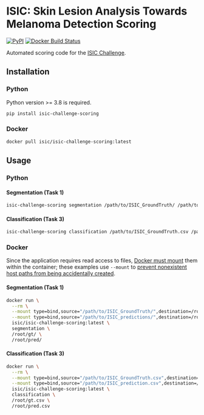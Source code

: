 # ISIC: Skin Lesion Analysis Towards Melanoma Detection Scoring

[![PyPI](https://img.shields.io/pypi/v/isic-challenge-scoring)](https://pypi.org/project/isic-challenge-scoring/)
[![Docker Build Status](https://img.shields.io/docker/build/isic/isic-challenge-scoring)](https://hub.docker.com/r/isic/isic-challenge-scoring)

Automated scoring code for the [ISIC Challenge](http://challenge.isic-archive.com).

## Installation
### Python
Python version >= 3.8 is required.
```bash
pip install isic-challenge-scoring
```

### Docker
```bash
docker pull isic/isic-challenge-scoring:latest
```

## Usage
### Python
#### Segmentation (Task 1)
```bash
isic-challenge-scoring segmentation /path/to/ISIC_GroundTruth/ /path/to/ISIC_predictions/
```

#### Classification (Task 3)
```bash
isic-challenge-scoring classification /path/to/ISIC_GroundTruth.csv /path/to/ISIC_prediction.csv
```

### Docker
Since the application requires read access to files, [Docker must mount](https://docs.docker.com/storage/bind-mounts/#use-a-read-only-bind-mount) them within the container; these examples use `--mount` to [prevent nonexistent host paths from being accidentally created](https://github.com/moby/moby/issues/13121).

#### Segmentation (Task 1)
```bash
docker run \
  --rm \
  --mount type=bind,source="/path/to/ISIC_GroundTruth/",destination=/root/gt/,readonly \
  --mount type=bind,source="/path/to/ISIC_predictions/",destination=/root/pred/,readonly \
  isic/isic-challenge-scoring:latest \
  segmentation \
  /root/gt/ \
  /root/pred/
```

#### Classification (Task 3)
```bash
docker run \
  --rm \
  --mount type=bind,source="/path/to/ISIC_GroundTruth.csv",destination=/root/gt.csv,readonly \
  --mount type=bind,source="/path/to/ISIC_prediction.csv",destination=/root/pred.csv,readonly \
  isic/isic-challenge-scoring:latest \
  classification \
  /root/gt.csv \
  /root/pred.csv
```
